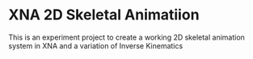 XNA 2D Skeletal Animatiion
==========

This is an experiment project to create a working 2D skeletal animation system in XNA and a
variation of Inverse Kinematics


